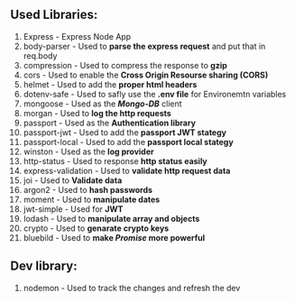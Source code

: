 ## Used Libraries:

1. Express - Express Node App
2. body-parser - Used to **parse the express request** and put that in req.body
3. compression - Used to compress the response to **gzip**
4. cors - Used to enable the **Cross Origin Resourse sharing (CORS)**
5. helmet - Used to add the **proper html headers**
6. dotenv-safe - Used to safly use the **.env file** for Environemtn variables
7. mongoose - Used as the ***Mongo-DB*** client
8. morgan - Used to **log the http requests**
9. passport - Used as the **Authentication library**
10. passport-jwt - Used to add the **passport JWT stategy**
11. passport-local - Used to add the  **passport local stategy**
12. winston - Used as the **log provider**
13. http-status - Used to response **http status easily**
14. express-validation - Used to **validate http request data**
15. joi - Used to **Validate data**
16. argon2 - Used to **hash passwords**
17. moment - Used to **manipulate dates**
18. jwt-simple - Used for **JWT**
19. lodash - Used to **manipulate array and objects**
20. crypto - Used to **genarate crypto keys**
21. bluebild - Used to **make *Promise* more powerful**

## Dev library:
1. nodemon - Used to track the changes and refresh the dev